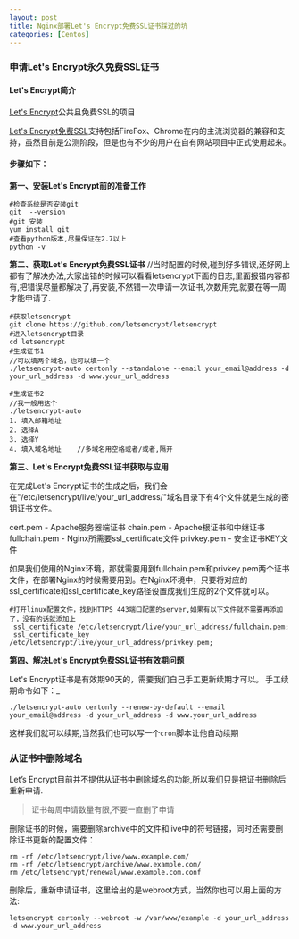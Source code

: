 ```yaml
---
layout: post
title: Nginx部署Let's Encrypt免费SSL证书踩过的坑
categories: [Centos]
---
```


### 申请Let's Encrypt永久免费SSL证书

#### Let's Encrypt简介

[Let's Encrypt](https://link.jianshu.com?t=https%3A%2F%2Fletsencrypt.org%2F)公共且免费SSL的项目

[Let's Encrypt免费SSL](https://link.jianshu.com?t=https%3A%2F%2Fletsencrypt.org%2F)支持包括FireFox、Chrome在内的主流浏览器的兼容和支持，虽然目前是公测阶段，但是也有不少的用户在自有网站项目中正式使用起来。

#### 步骤如下：

**第一、安装Let's Encrypt前的准备工作**

```
#检查系统是否安装git
git  --version 
#git 安装
yum install git
#查看python版本,尽量保证在2.7以上
python -v 
```

**第二、获取Let's Encrypt免费SSL证书**
//当时配置的时候,碰到好多错误,还好网上都有了解决办法,大家出错的时候可以看看letsencrypt下面的日志,里面报错内容都有,把错误尽量都解决了,再安装,不然错一次申请一次证书,次数用完,就要在等一周才能申请了.
```
#获取letsencrypt
git clone https://github.com/letsencrypt/letsencrypt
#进入letsencrypt目录
cd letsencrypt
#生成证书1
//可以填两个域名，也可以填一个
./letsencrypt-auto certonly --standalone --email your_email@address -d your_url_address -d www.your_url_address

#生成证书2
//我一般用这个
./letsencrypt-auto
1. 填入邮箱地址
2. 选择A
3. 选择Y
4. 填入域名地址    //多域名用空格或者/或者,隔开
```

**第三、Let's Encrypt免费SSL证书获取与应用**

在完成Let's Encrypt证书的生成之后，我们会在"/etc/letsencrypt/live/your_url_address/"域名目录下有4个文件就是生成的密钥证书文件。

cert.pem - Apache服务器端证书
chain.pem - Apache根证书和中继证书
fullchain.pem - Nginx所需要ssl_certificate文件
privkey.pem - 安全证书KEY文件

如果我们使用的Nginx环境，那就需要用到fullchain.pem和privkey.pem两个证书文件，在部署Nginx的时候需要用到。在Nginx环境中，只要将对应的ssl_certificate和ssl_certificate_key路径设置成我们生成的2个文件就可以。

```
#打开linux配置文件，找到HTTPS 443端口配置的server,如果有以下文件就不需要再添加了，没有的话就添加上
 ssl_certificate /etc/letsencrypt/live/your_url_address/fullchain.pem;
 ssl_certificate_key /etc/letsencrypt/live/your_url_address/privkey.pem;
```

**第四、解决Let's Encrypt免费SSL证书有效期问题**

Let's Encrypt证书是有效期90天的，需要我们自己手工更新续期才可以。
手工续期命令如下：_

```
./letsencrypt-auto certonly --renew-by-default --email your_email@address -d your_url_address -d www.your_url_address
```
这样我们就可以续期,当然我们也可以写一个`cron`脚本让他自动续期

### 从证书中删除域名

Let’s Encrypt目前并不提供从证书中删除域名的功能,所以我们只是把证书删除后重新申请.
> 证书每周申请数量有限,不要一直删了申请

删除证书的时候，需要删除archive中的文件和live中的符号链接，同时还需要删除证书更新的配置文件：
```
rm -rf /etc/letsencrypt/live/www.example.com/
rm -rf /etc/letsencrypt/archive/www.example.com/
rm /etc/letsencrypt/renewal/www.example.com.conf
```

删除后，重新申请证书，这里给出的是webroot方式，当然你也可以用上面的方法:
```
letsencrypt certonly --webroot -w /var/www/example -d your_url_address -d www.your_url_address
```
